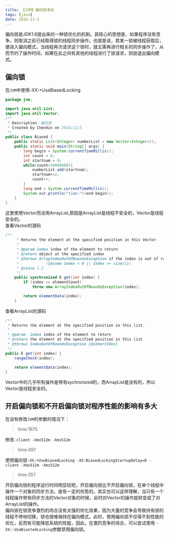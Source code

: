 ```yaml
---
title: 【JVM】偏向锁浅谈
tags: [java]
date: 2016-11-3
---
```

偏向锁是JDK1.6提出来的一种锁优化的机制。其核心的思想是，如果程序没有竞争，则取消之前已经取得锁的线程同步操作。也就是说，若某一锁被线程获取后，便进入偏向模式，当线程再次请求这个锁时，就无需再进行相关的同步操作了，从而节约了操作时间，如果在此之间有其他的线程进行了锁请求，则锁退出偏向模式。

## 偏向锁

在`JVM`中使用-XX:+UseBiasedLocking

```java
package jvm;

import java.util.List;
import java.util.Vector;
/**
 * Description：偏向锁
 * Created by ChenXin on 2016/11/3.
 */
public class Biased {
    public static List<Integer> numberList = new Vector<Integer>();
    public static void main(String[] args) {
        long begin = System.currentTimeMillis();
        int count = 0;
        int startnum = 0;
        while(count<10000000){
            numberList.add(startnum);
            startnum+=2;
            count++;
        }
        long end = System.currentTimeMillis();
        System.out.println("time:"+(end-begin));
    }
}
```
这里使用Vector而没用ArrayList,原因是ArrayList是线程不安全的，Vector是线程安全的。  
查看Vector的源码  
```java
/**
     * Returns the element at the specified position in this Vector.
     *
     * @param index index of the element to return
     * @return object at the specified index
     * @throws ArrayIndexOutOfBoundsException if the index is out of range
     *            ({@code index < 0 || index >= size()})
     * @since 1.2
     */
    public synchronized E get(int index) {
        if (index >= elementCount)
            throw new ArrayIndexOutOfBoundsException(index);

        return elementData(index);
    }
```
查看ArrayList的源码  
```java
/**
 * Returns the element at the specified position in this list.
 *
 * @param  index index of the element to return
 * @return the element at the specified position in this list
 * @throws IndexOutOfBoundsException {@inheritDoc}
 */
public E get(int index) {
    rangeCheck(index);

    return elementData(index);
}
```
Vector中的几乎所有操作是带有sychronized的，而ArrayList是没有的，所以Vector是线程安全的。  
## 开启偏向锁和不开启偏向锁对程序性能的影响有多大
在没有修改`JVM`的参数的情况下：
> time:1675  

修改`-client -Xmx512m -Xms512m`
> time:497

使用偏向锁`-XX:+UseBiasedLocking -XX:BiasedLockingStartupDelay=0 -client -Xmx512m -Xms512m`
> time:357

开启偏向锁的程序运行时间明显较短，开启偏向锁比不开启偏向锁，在单个线程中操作一个对象的同步方法，是有一定的优势的。其实也可以这样理解，当只有一个线程操作带有同步方法的Vector对象的时候，此时对Vector的操作就转变成了对ArrayList的操作。  
偏向锁在锁竞争激烈的场合没有太强的优化效果，因为大量的竞争会导致持有锁的线程不停地切换，锁也很难保持在偏向模式，此时，使用偏向锁不仅得不到性能的优化，反而有可能降低系统的性能，因此，在激烈竞争的场合，可以尝试使用
`-XX:-UseBiastedLocking`参数禁用偏向锁。